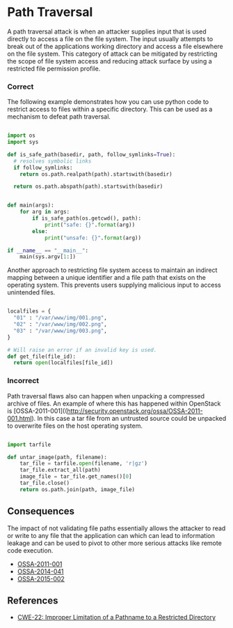 
Path Traversal
==============

A path traversal attack is when an attacker supplies input that is used directly to access a file on the file system. The input usually attempts to break out of the applications working directory and access a file elsewhere on the file system.
This category of attack can be mitigated by restricting the scope of file system access and reducing attack surface by using a restricted file permission profile.


### Correct


The following example demonstrates how you can use python code to restrict
access to files within a specific directory. This can be used as a mechanism
to defeat path traversal.

```python

import os
import sys

def is_safe_path(basedir, path, follow_symlinks=True):
  # resolves symbolic links
  if follow_symlinks:
    return os.path.realpath(path).startswith(basedir)

  return os.path.abspath(path).startswith(basedir)


def main(args):
    for arg in args:
        if is_safe_path(os.getcwd(), path):
            print("safe: {}".format(arg))
        else:
            print("unsafe: {}".format(arg))

if __name__ == "__main__":
    main(sys.argv[1:])

```

Another approach to restricting file system access to maintain an indirect mapping between a unique identifier and a file path that exists on the operating system. This prevents users supplying malicious input to access unintended files.

```python

localfiles = {
  "01" : "/var/www/img/001.png",
  "02" : "/var/www/img/002.png",
  "03" : "/var/www/img/003.png",
}

# Will raise an error if an invalid key is used.
def get_file(file_id):
  return open(localfiles[file_id])

```




### Incorrect

Path traversal flaws also can happen when unpacking a compressed archive of files. An example of where this has happened within OpenStack is [OSSA-2011-001]((http://security.openstack.org/ossa/OSSA-2011-001.html). In this
case a tar file from an untrusted source could be unpacked to overwrite files
on the host operating system.

```python

import tarfile

def untar_image(path, filename):
    tar_file = tarfile.open(filename, 'r|gz')
    tar_file.extract_all(path)
    image_file = tar_file.get_names()[0]
    tar_file.close()
    return os.path.join(path, image_file)


```

## Consequences

The impact of not validating file paths essentially allows the attacker to read
or write to any file that the application can which can lead to information
leakage and can be used to pivot to other more serious attacks like remote
code execution.


* [OSSA-2011-001](http://security.openstack.org/ossa/OSSA-2011-001.html)
* [OSSA-2014-041](http://security.openstack.org/ossa/OSSA-2014-041.html)
* [OSSA-2015-002](http://security.openstack.org/ossa/OSSA-2015-002.html)

## References

* [CWE-22: Improper Limitation of a Pathname to a Restricted Directory](http://cwe.mitre.org/data/definitions/22.html)
